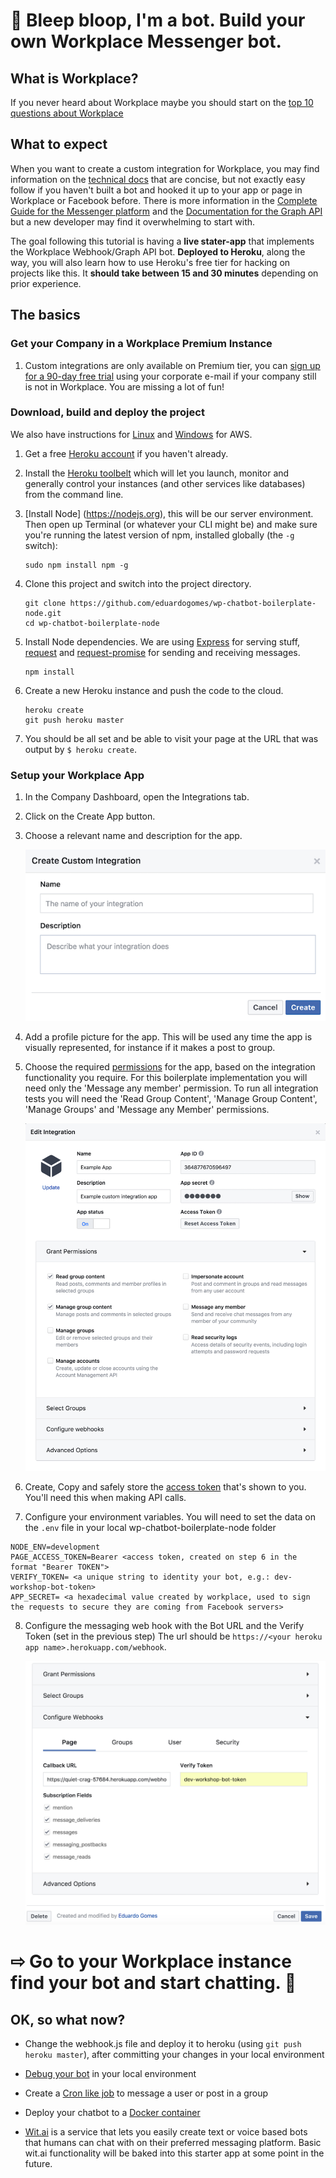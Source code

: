 # 🤖 Bleep bloop, I'm a bot. Build your own Workplace Messenger bot.

## What is Workplace?

If you never heard about Workplace maybe you should start on the [top 10 questions about Workplace](https://workplaceblog.fb.com/news/workplace-questions/)

## What to expect

When you want to create a custom integration for Workplace, you may find information on the [technical docs](https://developers.facebook.com/docs/workplace/integrations/custom-integrations) that are concise, but not exactly easy follow if you haven't built a bot and hooked it up to your app or page in Workplace or Facebook before. There is more information in the [Complete Guide for the Messenger platform](https://developers.facebook.com/docs/messenger-platform/implementation) and the [Documentation for the Graph API](https://developers.facebook.com/docs/graph-api) but a new developer may find it overwhelming to start with. 

The goal following this tutorial is having a **live stater-app** that implements the Workplace Webhook/Graph API bot. **Deployed to Heroku**,  along the way, you will also learn how to use Heroku's free tier for hacking on projects like this. It **should take between 15 and 30 minutes** depending on prior experience.


## The basics

### Get your Company in a Workplace Premium Instance

1. Custom integrations are only available on Premium tier, you can [sign up for a 90-day free trial](https://www.facebook.com/workplace/pricing/) using your corporate e-mail if your company still is not in Workplace. You are missing a lot of fun!


### Download, build and deploy the project

We also have instructions for [Linux](/public/linux.md) and [Windows](/public/windows.md) for AWS.

1. Get a free [Heroku account](https://signup.heroku.com/) if you haven't already.

2. Install the [Heroku toolbelt](https://toolbelt.heroku.com) which will let you launch, monitor and generally control your instances (and other services like databases) from the command line.

3. [Install Node]  (https://nodejs.org), this will be our server environment. Then open up Terminal (or whatever your CLI might be) and make sure you're running the latest version of npm, installed globally (the ```-g``` switch):

    ```
    sudo npm install npm -g
    ```

4. Clone this project and switch into the project directory.

    ```
    git clone https://github.com/eduardogomes/wp-chatbot-boilerplate-node.git
    cd wp-chatbot-boilerplate-node
    ```

5. Install Node dependencies. We are using [Express](http://expressjs.com/) for serving stuff, [request](https://github.com/request/request) and [request-promise](https://github.com/request/request-promise) for sending and receiving messages.

    ```
    npm install
    ```

6. Create a new Heroku instance and push the code to the cloud.

    ```
    heroku create
    git push heroku master
    ```  

7. You should be all set and be able to visit your page at the URL that was output by ```$ heroku create```.


### Setup your Workplace App

1. In the Company Dashboard, open the Integrations tab.
2. Click on the Create App button.
3. Choose a relevant name and description for the app.

    ![Create a new Workplace App](/public/img/documentation-img/create_new_integration.png)

4. Add a profile picture for the app. This will be used any time the app is visually represented, for instance if it makes a post to group.
5. Choose the required [permissions](https://developers.facebook.com/docs/workplace/integrations/custom-integrations/permissions) for the app, based on the integration functionality you require. For this boilerplate implementation you will need only the 'Message any member' permission. To run all integration tests you will need the 'Read Group Content', 'Manage Group Content', 'Manage Groups' and 'Message any Member' permissions.

    ![Create a new Workplace App](/public/img/documentation-img/application-permissions.png)

6. Create, Copy and safely store the [access token](https://developers.facebook.com/docs/workplace/integrations/custom-integrations/permissions#appaccesstoken) that's shown to you. You'll need this when making API calls.

7. Configure your environment variables. You will need to set the data on the ```.env``` file in your local wp-chatbot-boilerplate-node folder

```
NODE_ENV=development
PAGE_ACCESS_TOKEN=Bearer <access token, created on step 6 in the format "Bearer TOKEN">
VERIFY_TOKEN= <a unique string to identity your bot, e.g.: dev-workshop-bot-token>
APP_SECRET= <a hexadecimal value created by workplace, used to sign the requests to secure they are coming from Facebook servers>
```

8. Configure the messaging web hook with the Bot URL and the Verify Token (set in the previous step)
    The url should be ```https://<your heroku app name>.herokuapp.com/webhook```.

    ![Configure the Webhook](/public/img/documentation-img/webhook-config.png)
        




# ⇨ Go to your Workplace instance find your bot and start chatting. 🤖

## OK, so what now?

- Change the webhook.js file and deploy it to heroku (using ```git push heroku master```), after committing your changes in your local environment 

- [Debug your bot](/public/debug.md) in your local environment

- Create a [Cron like job](https://www.npmjs.com/package/cron) to message a user or post in a group

- Deploy your chatbot to a [Docker container](/public/docker.md)

- [Wit.ai](https://wit.ai) is a service that lets you easily create text or voice based bots that humans can chat with on their preferred messaging platform. Basic wit.ai functionality will be baked into this starter app at some point in the future.
